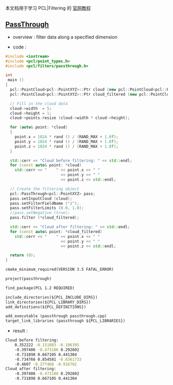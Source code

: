 
本文档用于学习 PCL|Filtering 的 [官网教程](https://pcl.readthedocs.io/projects/tutorials/en/latest/index.html#filtering) 


## [PassThrough](https://pcl.readthedocs.io/projects/tutorials/en/latest/passthrough.html#passthrough) 
- overview : filter data along a specified dimension  

- code :
```c++
#include <iostream>
#include <pcl/point_types.h>
#include <pcl/filters/passthrough.h>

int
 main ()
{
  pcl::PointCloud<pcl::PointXYZ>::Ptr cloud (new pcl::PointCloud<pcl::PointXYZ>);
  pcl::PointCloud<pcl::PointXYZ>::Ptr cloud_filtered (new pcl::PointCloud<pcl::PointXYZ>);

  // Fill in the cloud data
  cloud->width  = 5;
  cloud->height = 1;
  cloud->points.resize (cloud->width * cloud->height);

  for (auto& point: *cloud)
  {
    point.x = 1024 * rand () / (RAND_MAX + 1.0f);
    point.y = 1024 * rand () / (RAND_MAX + 1.0f);
    point.z = 1024 * rand () / (RAND_MAX + 1.0f);
  }

  std::cerr << "Cloud before filtering: " << std::endl;
  for (const auto& point: *cloud)
    std::cerr << "    " << point.x << " "
                        << point.y << " "
                        << point.z << std::endl;

  // Create the filtering object
  pcl::PassThrough<pcl::PointXYZ> pass;
  pass.setInputCloud (cloud);
  pass.setFilterFieldName ("z");
  pass.setFilterLimits (0.0, 1.0);
  //pass.setNegative (true);
  pass.filter (*cloud_filtered);

  std::cerr << "Cloud after filtering: " << std::endl;
  for (const auto& point: *cloud_filtered)
    std::cerr << "    " << point.x << " "
                        << point.y << " "
                        << point.z << std::endl;

  return (0);
}
```


```CMakeLists.txt
cmake_minimum_required(VERSION 3.5 FATAL_ERROR)

project(passthrough)

find_package(PCL 1.2 REQUIRED)

include_directories(${PCL_INCLUDE_DIRS})
link_directories(${PCL_LIBRARY_DIRS})
add_definitions(${PCL_DEFINITIONS})

add_executable (passthrough passthrough.cpp)
target_link_libraries (passthrough ${PCL_LIBRARIES})
```

- result :
```bash
Cloud before filtering:
    0.352222 -0.151883 -0.106395
    -0.397406 -0.473106 0.292602
    -0.731898 0.667105 0.441304
    -0.734766 0.854581 -0.0361733
    -0.4607 -0.277468 -0.916762
Cloud after filtering:
    -0.397406 -0.473106 0.292602
    -0.731898 0.667105 0.441304
```

